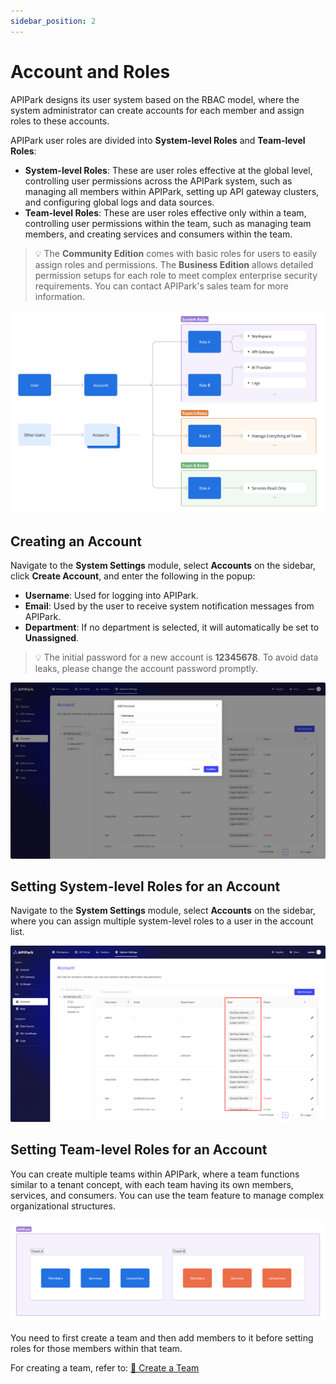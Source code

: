 ```yaml
---
sidebar_position: 2
---
```


# Account and Roles

APIPark designs its user system based on the RBAC model, where the system administrator can create accounts for each member and assign roles to these accounts.

APIPark user roles are divided into **System-level Roles** and **Team-level Roles**:

- **System-level Roles**: These are user roles effective at the global level, controlling user permissions across the APIPark system, such as managing all members within APIPark, setting up API gateway clusters, and configuring global logs and data sources.
- **Team-level Roles**: These are user roles effective only within a team, controlling user permissions within the team, such as managing team members, and creating services and consumers within the team.

> 💡 The **Community Edition** comes with basic roles for users to easily assign roles and permissions. The **Business Edition** allows detailed permission setups for each role to meet complex enterprise security requirements. You can contact APIPark's sales team for more information.

![](images/2024-10-29-00-47-08.png)


## Creating an Account

Navigate to the **System Settings** module, select **Accounts** on the sidebar, click **Create Account**, and enter the following in the popup:

- **Username**: Used for logging into APIPark.
- **Email**: Used by the user to receive system notification messages from APIPark.
- **Department**: If no department is selected, it will automatically be set to **Unassigned**.

> 💡 The initial password for a new account is **12345678**. To avoid data leaks, please change the account password promptly.

![](images/2024-10-29-01-13-39.png)

## Setting System-level Roles for an Account

Navigate to the **System Settings** module, select **Accounts** on the sidebar, where you can assign multiple system-level roles to a user in the account list.

![](images/2024-10-29-01-13-27.png)


## Setting Team-level Roles for an Account

You can create multiple teams within APIPark, where a team functions similar to a tenant concept, with each team having its own members, services, and consumers. You can use the team feature to manage complex organizational structures.

![](images/2024-10-29-01-17-44.png)

You need to first create a team and then add members to it before setting roles for those members within that team.

For creating a team, refer to: [🔗 Create a Team](../teams.md)